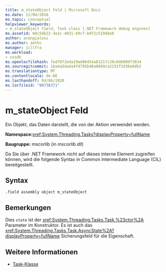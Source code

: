 ```yaml
---
title: m_stateObject Feld | Microsoft Docs
ms.date: 11/04/2016
ms.topic: conceptual
helpviewer_keywords:
- m_stateObject field, Task class [.NET Framework debug engines]
ms.assetid: 68c54b22-3e1c-4031-b9c7-b972c519d8a0
author: acangialosi
ms.author: anthc
manager: jillfra
ms.workload:
- vssdk
ms.openlocfilehash: fed70f2eda19ad96454a83217c20c046809f3034
ms.sourcegitcommit: 16a4a5da4a4fd795b46a0869ca2152f2d36e6db2
ms.translationtype: MT
ms.contentlocale: de-DE
ms.lasthandoff: 04/06/2020
ms.locfileid: "80738371"
---
```

# <a name="m_stateobject-field"></a>m_stateObject Feld
Ein Objekt, das Daten darstellt, die von der Aktion verwendet werden.

 **Namespace:**<xref:System.Threading.Tasks?displayProperty=fullName>

 **Baugruppe:** mscorlib (in *mscorlib.dll*)

 Da Sie über .NET Framework nicht auf dieses interne Element zugreifen können, wird die folgende Syntax in Common Intermediate Language (CIL) bereitgestellt.

## <a name="syntax"></a>Syntax

```
.field assembly object m_stateObject
```

## <a name="remarks"></a>Bemerkungen
 Dies `state` ist der <xref:System.Threading.Tasks.Task.%23ctor%2A> Parameter im Konstruktor. Es ist auch das <xref:System.Threading.Tasks.Task.AsyncState%2A?displayProperty=fullName> Sicherungsfeld für die Eigenschaft.

## <a name="see-also"></a>Weitere Informationen
- [Task-Klasse](../../extensibility/debugger/task-class-internal-members.md)
